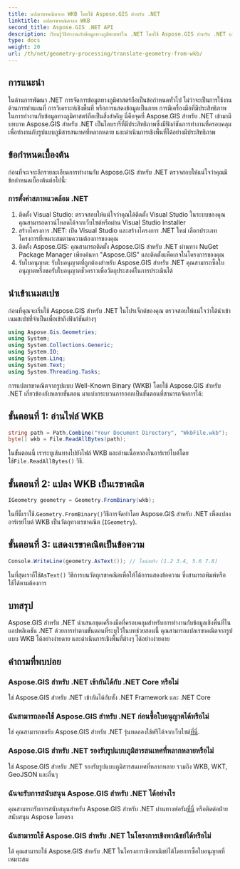 ```yaml
---
title: แปลเรขาคณิตจาก WKB โดยใช้ Aspose.GIS สำหรับ .NET
linktitle: แปลเรขาคณิตจาก WKB
second_title: Aspose.GIS .NET API
description: เรียนรู้วิธีทำงานกับข้อมูลทางภูมิศาสตร์ใน .NET โดยใช้ Aspose.GIS สำหรับ .NET แปลเรขาคณิตจากรูปแบบ WKB ได้อย่างง่ายดายพร้อมคำแนะนำทีละขั้นตอน
type: docs
weight: 20
url: /th/net/geometry-processing/translate-geometry-from-wkb/
---
```

## การแนะนำ
ในด้านการพัฒนา .NET การจัดการข้อมูลทางภูมิศาสตร์ถือเป็นข้อกำหนดทั่วไป ไม่ว่าจะเป็นการใช้งานด้านการทำแผนที่ การวิเคราะห์เชิงพื้นที่ หรือการแสดงข้อมูลเป็นภาพ การมีเครื่องมือที่มีประสิทธิภาพในการทำงานกับข้อมูลทางภูมิศาสตร์ถือเป็นสิ่งสำคัญ นี่คือจุดที่ Aspose.GIS สำหรับ .NET เข้ามามีบทบาท Aspose.GIS สำหรับ .NET เป็นไลบรารีที่มีประสิทธิภาพซึ่งมีฟังก์ชันการทำงานที่ครอบคลุมเพื่อทำงานกับรูปแบบภูมิสารสนเทศที่หลากหลาย และดำเนินการเชิงพื้นที่ได้อย่างมีประสิทธิภาพ
## ข้อกำหนดเบื้องต้น
ก่อนที่จะเจาะลึกรายละเอียดการทำงานกับ Aspose.GIS สำหรับ .NET ตรวจสอบให้แน่ใจว่าคุณมีข้อกำหนดเบื้องต้นต่อไปนี้:
### การตั้งค่าสภาพแวดล้อม .NET
1. ติดตั้ง Visual Studio: ตรวจสอบให้แน่ใจว่าคุณได้ติดตั้ง Visual Studio ในระบบของคุณ คุณสามารถดาวน์โหลดได้จากเว็บไซต์หรือผ่าน Visual Studio Installer
2. สร้างโครงการ .NET: เปิด Visual Studio และสร้างโครงการ .NET ใหม่ เลือกประเภทโครงการที่เหมาะสมตามความต้องการของคุณ
3. ติดตั้ง Aspose.GIS: คุณสามารถติดตั้ง Aspose.GIS สำหรับ .NET ผ่านทาง NuGet Package Manager เพียงค้นหา "Aspose.GIS" และติดตั้งแพ็คเกจในโครงการของคุณ
4. รับใบอนุญาต: รับใบอนุญาตที่ถูกต้องสำหรับ Aspose.GIS สำหรับ .NET คุณสามารถซื้อใบอนุญาตหรือขอรับใบอนุญาตชั่วคราวเพื่อวัตถุประสงค์ในการประเมินได้

## นำเข้าเนมสเปซ
ก่อนที่คุณจะเริ่มใช้ Aspose.GIS สำหรับ .NET ในโปรเจ็กต์ของคุณ ตรวจสอบให้แน่ใจว่าได้นำเข้าเนมสเปซที่จำเป็นเพื่อเข้าถึงฟังก์ชันต่างๆ

```csharp
using Aspose.Gis.Geometries;
using System;
using System.Collections.Generic;
using System.IO;
using System.Linq;
using System.Text;
using System.Threading.Tasks;
```

การแปลเรขาคณิตจากรูปแบบ Well-Known Binary (WKB) โดยใช้ Aspose.GIS สำหรับ .NET เกี่ยวข้องกับหลายขั้นตอน มาแบ่งกระบวนการออกเป็นขั้นตอนที่สามารถจัดการได้:
## ขั้นตอนที่ 1: อ่านไฟล์ WKB
```csharp
string path = Path.Combine("Your Document Directory", "WkbFile.wkb");
byte[] wkb = File.ReadAllBytes(path);
```
 ในขั้นตอนนี้ เราระบุเส้นทางไปยังไฟล์ WKB และอ่านเนื้อหาลงในอาร์เรย์ไบต์โดยใช้`File.ReadAllBytes()` วิธี.
## ขั้นตอนที่ 2: แปลง WKB เป็นเรขาคณิต
```csharp
IGeometry geometry = Geometry.FromBinary(wkb);
```
 ในที่นี้เราใช้.`Geometry.FromBinary()`วิธีการจัดทำโดย Aspose.GIS สำหรับ .NET เพื่อแปลงอาร์เรย์ไบต์ WKB เป็นวัตถุทางเรขาคณิต (`IGeometry`).
## ขั้นตอนที่ 3: แสดงเรขาคณิตเป็นข้อความ
```csharp
Console.WriteLine(geometry.AsText()); // ไลน์สตริง (1.2 3.4, 5.6 7.8)
```
 ในที่สุดเราก็ใช้`AsText()` วิธีการบนวัตถุเรขาคณิตเพื่อให้ได้การแสดงข้อความ ซึ่งสามารถพิมพ์หรือใช้ได้ตามต้องการ

## บทสรุป
Aspose.GIS สำหรับ .NET นำเสนอชุดเครื่องมือที่ครอบคลุมสำหรับการทำงานกับข้อมูลเชิงพื้นที่ในแอปพลิเคชัน .NET ด้วยการทำตามขั้นตอนที่ระบุไว้ในบทช่วยสอนนี้ คุณสามารถแปลเรขาคณิตจากรูปแบบ WKB ได้อย่างง่ายดาย และดำเนินการเชิงพื้นที่ต่างๆ ได้อย่างง่ายดาย
## คำถามที่พบบ่อย
### Aspose.GIS สำหรับ .NET เข้ากันได้กับ .NET Core หรือไม่
ใช่ Aspose.GIS สำหรับ .NET เข้ากันได้กับทั้ง .NET Framework และ .NET Core
### ฉันสามารถลองใช้ Aspose.GIS สำหรับ .NET ก่อนซื้อใบอนุญาตได้หรือไม่
 ใช่ คุณสามารถขอรับ Aspose.GIS สำหรับ .NET รุ่นทดลองใช้ฟรีได้จากเว็บไซต์[ที่นี่](https://purchase.aspose.com/buy).
### Aspose.GIS สำหรับ .NET รองรับรูปแบบภูมิสารสนเทศที่หลากหลายหรือไม่
ใช่ Aspose.GIS สำหรับ .NET รองรับรูปแบบภูมิสารสนเทศที่หลากหลาย รวมถึง WKB, WKT, GeoJSON และอื่นๆ
### ฉันจะรับการสนับสนุน Aspose.GIS สำหรับ .NET ได้อย่างไร
คุณสามารถรับการสนับสนุนสำหรับ Aspose.GIS สำหรับ .NET ผ่านทางฟอรัม[ที่นี่](https://forum.aspose.com/c/gis/33) หรือติดต่อฝ่ายสนับสนุน Aspose โดยตรง
### ฉันสามารถใช้ Aspose.GIS สำหรับ .NET ในโครงการเชิงพาณิชย์ได้หรือไม่
ได้ คุณสามารถใช้ Aspose.GIS สำหรับ .NET ในโครงการเชิงพาณิชย์ได้โดยการซื้อใบอนุญาตที่เหมาะสม